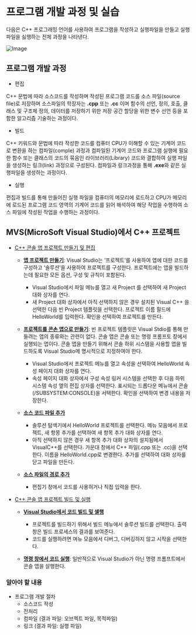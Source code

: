 # 프로그램 개발 과정 및 실습

다음은 C++ 프로그래밍 언어를 사용하여 프로그램을 작성하고 실행파일을 만들고 실행파일을 싫행하는 전체 과정을 나타낸다. 

![Image](https://github.com/user-attachments/assets/5661439d-8b91-4e78-a1ed-ef7aed9a85f4)

## 프로그램 개발 과정

* 편집

C++ 문법에 따라 소스코드를 작성하며 작성된 프로그램 코드를 소스 파일(source file)로 저장하며 소스파일의 학장자는 **.cpp** 또는 **.cc** 이며 
함수의 선언, 정의, 호출, 클래스 및 구조체 정의, 데이터를 저장하기 위한 저장 공간 할당을 위한 변수 선언 등을 포함한 알고리즘 기술하는 과정이다. 

* 빌드 

C++ 키워드와 문법에 따라 작성한 코드를 컴퓨터 CPU가 이해할 수 있는 기계어 코드로 변환을 하는 컴파일(comple) 과정과 컴파일된 기계어 코드와 프로그램 실행에 필요한 함수 또는 클래스의 코드의 묶음인 라이브러리(Library) 코드와 결합하여 실행 파일을 생성하는 링크(link) 과정으로 구성된다. 컴파일과 링크과정을 통해 **.exe**와 같은 실행파일을 생성하는 과정이다.

* 실행 

편집과 빌드를 통해 만들어진 실행 파일을 컴퓨터의 메모리에 로드하고 CPU가 메모리에 로드된 프로그램 코드 영역의 기계어 코드를 읽어 해석하여 해당 작업을 수행하여 소스 파일에 작성된 작업을 수행하는 과정이다. 

## MVS(MicroSoft Visual Studio)에서 C++ 프로젝트

* [C++ 콘솔 앱 프로젝트 만들기 및 편집](https://docs.microsoft.com/ko-kr/cpp/build/vscpp-step-1-create?view=msvc-150)

  - **[앱 프로젝트 만들기](https://docs.microsoft.com/ko-kr/cpp/build/vscpp-step-2-build?view=msvc-150#build-and-run-your-code-in-visual-studio)**: Visual Studio는 ‘프로젝트’를 사용하여 앱에 대한 코드를 구성하고 ‘솔루션’을 사용하여 프로젝트를 구성한다. 프로젝트에는 앱을 빌드하는데 필요한 모든 옵션, 구성 및 규칙이 포함된다.
    + Visual Studio에서 파일 메뉴를 열고 새 Project 를 선택하여 새 Project 대화 상자를 연다.
    + 새 Project 대화 상자에서 아직 선택하지 않은 경우 설치된 Visual C++ 을 선택한 다음 빈 Project 템플릿을 선택한다. 프로젝트 이름 필드에 HelloWorld를 입력한다. 확인을 선택하여 프로젝트를 만든다.
  
  - **[프로젝트를 콘손 앱으로 만들기](https://docs.microsoft.com/ko-kr/cpp/build/vscpp-step-2-build?view=msvc-150#build-and-run-your-code-in-visual-studio)**: 빈 프로젝트 템플릿은 Visual Stdio를 통해 만들려는 앱의 종류와는 관련이 없다. 콘솔 앱은 콘솔 또는 명령 프롬프토 창에서 실행되는 앱이다. 콘솔 앱을 만들기 위해서 콘솔 하위 시스템을 사용할 앱을 빌드하도록 Visual Studio메 명시적으로 지정하여야 한다.
    + Visual Studio에서 프로젝트 메뉴를 열고 속성을 선택하여 HelloWorld 속성 페이지 대화 상자를 연다.
    + 속성 페이지 대화 상자에서 구성 속성 링커 시스템을 선택한 후 다음 하위 시스템 속성 옆의 편집 상자를 선택한다. 표시되는 드롭다운 메뉴에서 콘솔(/SUBSYSTEM:CONSOLE)을 서택한다. 확인을 선택하여 변경 내용을 저장한다. 

  - **[소스 코드 파일 추가](https://docs.microsoft.com/ko-kr/cpp/build/vscpp-step-2-build?view=msvc-150#build-and-run-your-code-in-visual-studio)**
    + 솔루션 탐색기에서 HelloWorld 프로젝트를 선택한다. 메뉴 모음에서 프로젝트, 새 항몽 추가를 선택하여 새 항목 추가 대화 상자를 연다.
    + 아직 선택하지 않은 경우 새 항목 추가 대화 상자의 설치됨에서 VisualC++를 선택한다. 가운대 창에서 C++ 파일(.cpp 또는 .cc)을 선택한다. 이름을 HelloWorld.cpp로 변경한다. 추가를 선택하여 대화 상자를 닫고 파일을 만든다. 

  - **[소스 파일의 경로 추가](https://docs.microsoft.com/ko-kr/cpp/build/vscpp-step-2-build?view=msvc-150#build-and-run-your-code-in-visual-studio)**
    + 편집기 창에서 코드를 사용허거나 직접 입력을 한다. 

* [C++ 콘솔 앱 프로젝트 빌드 및 실행](https://docs.microsoft.com/ko-kr/cpp/build/vscpp-step-2-build?view=msvc-150)

  - **[Visual Studio에서 코드 빌드 및 샐행](https://docs.microsoft.com/ko-kr/cpp/build/vscpp-step-2-build?view=msvc-150#build-and-run-your-code-in-visual-studio)**
    + 프로젝트를 빌드하기 위해서 빌드 메뉴에서 솔루션 빌드를 선택한다. 출력 창은 빌드 프로세스의 결과를 보여준다.
    + 코드를 실행하려면 며뉴 모음에서 디버그, 디버깅하지 않고 시작을 선택한다. 

  - **[명령 창에서 코드 실행](https://docs.microsoft.com/ko-kr/cpp/build/vscpp-step-2-build?view=msvc-150#run-your-code-in-a-command-window)**: 일반적으로 Visual Studio가 아닌 명령 프롬프트에서 콘솔 앱을 살행한다. 

### 알아야 할 내용
* 프로그램 개발 절차 
  - 소스코드 작성
  - 전처리 
  - 컴파일 (결과 파일: 오브젝트 파일, 목적파일)
  - 링크 (결과 파일: 실행 파일)




